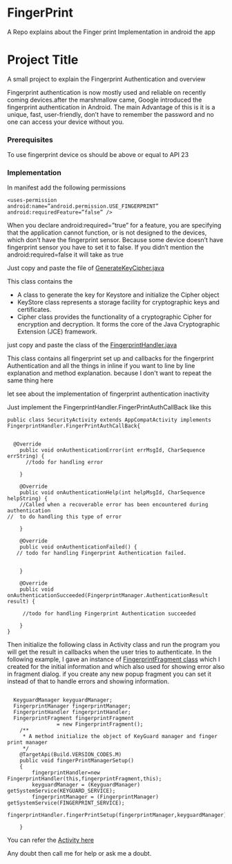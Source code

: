 # FingerPrint
A Repo explains about the Finger print Implementation in android the app
# Project Title
A small project to explain the Fingerprint Authentication and overview

Fingerprint authentication is now mostly used and reliable on recently coming devices.after the marshmallow came, Google introduced the fingerprint authentication in Android. The main Advantage of this is it is a unique, fast, user-friendly, don’t have to remember the password and no one can access your device without you.

### Prerequisites
To use fingerprint device os should be above or equal to API 23

### Implementation
In manifest add the following permissions

```
<uses-permission
android:name=”android.permission.USE_FINGERPRINT”
android:requiredFeature=”false” />

```

When you declare android:required=”true” for a feature, you are specifying that the application cannot function, or is not designed to the devices, which don’t have the fingerprint sensor. Because some device doesn’t have fingerprint sensor you have to set it to false. If you didn’t mention the android:required=false it will take as true

Just copy and paste the file of [GenerateKeyCipher.java](https://bitbucket.org/arunnfn/androidutils/src/master/app/src/main/java/me/arun/androidexploredutil/FingerPrint/GenerateKeyCipher.java)

This class contains the

* A class to generate the key for Keystore and initialize the Cipher object
* KeyStore class represents a storage facility for cryptographic keys and certificates.
* Cipher class provides the functionality of a cryptographic Cipher for encryption and decryption. It forms the core of the Java Cryptographic Extension (JCE) framework.

just copy and paste the class of the [FingerprintHandler.java](https://bitbucket.org/arunnfn/androidutils/src/master/app/src/main/java/me/arun/androidexploredutil/FingerPrint/FingerprintHandler.java)

This class contains all fingerprint set up and callbacks for the fingerprint Authentication and all the things in inline if you want to line by line explanation and method explanation. because I don't want to repeat the same thing here

let see about the implementation of fingerprint authentication inactivity

Just implement the FingerprintHandler.FingerPrintAuthCallBack like this

```
public class SecurityActivity extends AppCompatActivity implements FingerprintHandler.FingerPrintAuthCallBack{


  @Override
    public void onAuthenticationError(int errMsgId, CharSequence errString) {
      //todo for handling error

    }

    @Override
    public void onAuthenticationHelp(int helpMsgId, CharSequence helpString) {
    //Called when a recoverable error has been encountered during authentication
//  to do handling this type of error

    }

    @Override
    public void onAuthenticationFailed() {
   // todo for handling Fingerprint Authentication failed.
     

    }

    @Override
    public void onAuthenticationSucceeded(FingerprintManager.AuthenticationResult result) {

     //todo for handling Fingerprint Authentication succeeded
      
    }
}

```

Then initialize the following class in Activity class and run the program you will get the result in callbacks when the user tries to authenticate. In the following example, I gave an instance of [FingerprintFragment class](https://bitbucket.org/arunnfn/androidutils/src/master/app/src/main/java/me/arun/androidexploredutil/FingerPrint/FingerprintFragment.java) which I created for the initial information and which also used for showing error also in fragment dialog. if you create any new popup fragment you can set it instead of that to handle errors and showing information.

```

  KeyguardManager keyguardManager;
  FingerprintManager fingerprintManager;
  FingerprintHandler fingerprintHandler;
  FingerprintFragment fingerprintFragment
                = new FingerprintFragment();
    /**
     * A method initialize the object of KeyGuard manager and finger print manager
     */
    @TargetApi(Build.VERSION_CODES.M)
    public void fingerPrintManagerSetup()
    {
        fingerprintHandler=new FingerprintHandler(this,fingerprintFragment,this);
        keyguardManager = (KeyguardManager) getSystemService(KEYGUARD_SERVICE);
        fingerprintManager = (FingerprintManager) getSystemService(FINGERPRINT_SERVICE);
        fingerprintHandler.fingerPrintSetup(fingerprintManager,keyguardManager);

    }

```

You can refer the [Activity here](https://bitbucket.org/arunnfn/androidutils/src/master/app/src/main/java/me/arun/androidexploredutil/FingerPrint/SecurityActivity.java)

Any doubt then call me for help or ask me a doubt.
